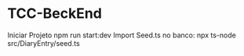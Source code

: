 # TCC-BeckEnd
Iniciar Projeto npm run start:dev
Import Seed.ts no banco: npx ts-node src/DiaryEntry/seed.ts
